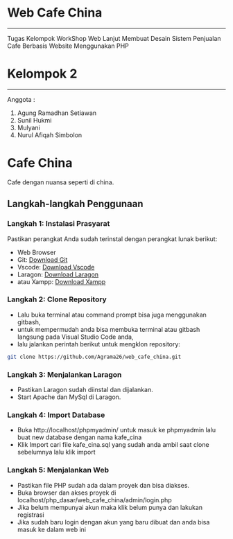 # **Web Cafe China**

---

Tugas Kelompok WorkShop Web Lanjut Membuat Desain Sistem Penjualan Cafe Berbasis Website Menggunakan PHP

# **Kelompok 2**

---

Anggota :

1. Agung Ramadhan Setiawan
2. Sunil Hukmi
3. Mulyani
4. Nurul Afiqah Simbolon

# Cafe China

Cafe dengan nuansa seperti di china.

## Langkah-langkah Penggunaan

### Langkah 1: Instalasi Prasyarat

Pastikan perangkat Anda sudah terinstal dengan perangkat lunak berikut:

- Web Browser
- Git: [Download Git](https://git-scm.com/)
- Vscode: [Download Vscode](https://code.visualstudio.com/)
- Laragon: [Download Laragon](https://laragon.org/)
- atau Xampp: [Download Xampp](https://www.apachefriends.org/)

### Langkah 2: Clone Repository

- Lalu buka terminal atau command prompt bisa juga menggunakan gitbash,
- untuk mempermudah anda bisa membuka terminal atau gitbash langsung pada Visual Studio Code anda,
- lalu jalankan perintah berikut untuk mengklon repository:

```bash
git clone https://github.com/Agrama26/web_cafe_china.git

```

### Langkah 3: Menjalankan Laragon

- Pastikan Laragon sudah diinstal dan dijalankan.
- Start Apache dan MySql di Laragon.

### Langkah 4: Import Database

- Buka http://localhost/phpmyadmin/ untuk masuk ke phpmyadmin lalu buat new database dengan nama kafe_cina
- Klik Import cari file kafe_cina.sql yang sudah anda ambil saat clone sebelumnya lalu klik import

### Langkah 5: Menjalankan Web

- Pastikan file PHP sudah ada dalam proyek dan bisa diakses.
- Buka browser dan akses proyek di localhost/php_dasar/web_cafe_china/admin/login.php
- Jika belum mempunyai akun maka klik belum punya dan lakukan registrasi
- Jika sudah baru login dengan akun yang baru dibuat dan anda bisa masuk ke dalam web ini
